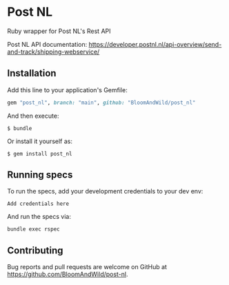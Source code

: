 # Post NL

Ruby wrapper for Post NL's Rest API

Post NL API documentation: https://developer.postnl.nl/api-overview/send-and-track/shipping-webservice/

## Installation

Add this line to your application's Gemfile:

```ruby
gem "post_nl", branch: "main", github: "BloomAndWild/post_nl"
```

And then execute:

    $ bundle

Or install it yourself as:

    $ gem install post_nl

## Running specs

To run the specs, add your development credentials to your dev env:

```
Add credentials here
```

And run the specs via:

```
bundle exec rspec
```

## Contributing

Bug reports and pull requests are welcome on GitHub at https://github.com/BloomAndWild/post-nl.
